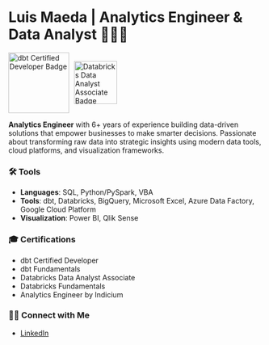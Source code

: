 # Luis Maeda | Analytics Engineer & Data Analyst 🧑🏻‍💻
<div style="display: flex; gap: 10px; align-items: center;">
  <img src="https://api.accredible.com/v1/frontend/credential_website_embed_image/badge/115809197" alt="dbt Certified Developer Badge" width="120"/>
  <img src="https://templates.images.credential.net/17101803123274097900116520533501.png" alt="Databricks Data Analyst Associate Badge" width="85"/>
</div>

**Analytics Engineer** with 6+ years of experience building data-driven solutions that empower businesses to make smarter decisions. Passionate about transforming raw data into strategic insights using modern data tools, cloud platforms, and visualization frameworks.

### 🛠️ Tools

- **Languages**: SQL, Python/PySpark, VBA  
- **Tools**: dbt, Databricks, BigQuery, Microsoft Excel, Azure Data Factory, Google Cloud Platform
- **Visualization**: Power BI, Qlik Sense 

### 🎓 Certifications 

- dbt Certified Developer  
- dbt Fundamentals
- Databricks Data Analyst Associate
- Databricks Fundamentals
- Analytics Engineer by Indicium

### 👋🏻 Connect with Me 
- [LinkedIn](https://linkedin.com/in/luismaeda)

